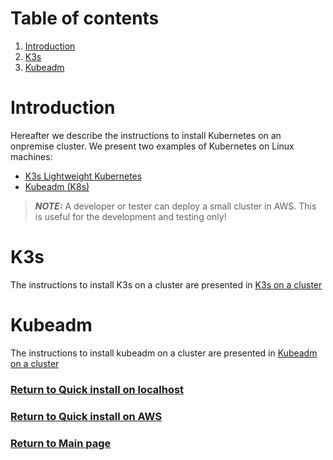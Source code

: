# Table of contents

1. [Introduction](#introduction)
2. [K3s](#k3s)
3. [Kubeadm](#kubeadm)

# Introduction

Hereafter we describe the instructions to install Kubernetes on an onpremise cluster. We present two examples of
Kubernetes on Linux machines:

* [K3s Lightweight Kubernetes](https://rancher.com/docs/k3s/latest/en/)
* [Kubeadm (K8s)](https://kubernetes.io/docs/setup/production-environment/tools/kubeadm/install-kubeadm/)

> **_NOTE:_** A developer or tester can deploy a small cluster in AWS. This is useful for the development and testing only!

# K3s

The instructions to install K3s on a cluster are presented in [K3s on a cluster](k3s-cluster/README.md)

# Kubeadm

The instructions to install kubeadm on a cluster are presented in [Kubeadm on a cluster](kubeadm-cluster/README.md)

### [Return to Quick install on localhost](../../quick-deploy/localhost/README.md)

### [Return to Quick install on AWS](../../quick-deploy/aws/README.md)

### [Return to Main page](../../README.md)